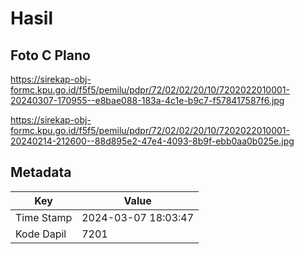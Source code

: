 # Hasil

## Foto C Plano

https://sirekap-obj-formc.kpu.go.id/f5f5/pemilu/pdpr/72/02/02/20/10/7202022010001-20240307-170955--e8bae088-183a-4c1e-b9c7-f578417587f6.jpg

https://sirekap-obj-formc.kpu.go.id/f5f5/pemilu/pdpr/72/02/02/20/10/7202022010001-20240214-212600--88d895e2-47e4-4093-8b9f-ebb0aa0b025e.jpg


## Metadata

| Key        | Value               |
| ---------- | ------------------- |
| Time Stamp | 2024-03-07 18:03:47 |
| Kode Dapil | 7201                |



